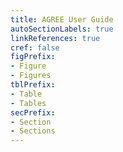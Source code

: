 ```yaml
---
title: AGREE User Guide
autoSectionLabels: true
linkReferences: true
cref: false
figPrefix:
- Figure
- Figures
tblPrefix:
- Table
- Tables
secPrefix:
- Section
- Sections
---
```

